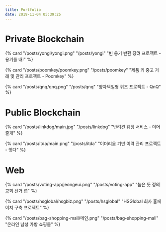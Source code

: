```yaml
---
title: Portfolio
date: 2019-11-04 05:39:25
---
```

# Private Blockchain
<div class="card-deck">
{% card "/posts/yongi/yongi.png" "/posts/yongi" "빈 용기 반환 장려 프로젝트 - 용기를 내!" %}

{% card "/posts/poomkey/poomkey.png" "/posts/poomkey" "제품 키 중고 거래 및 관리 프로젝트 - Poomkey" %}

{% card "/posts/qnq/qnq.png" "/posts/qnq" "양자택일형 퀴즈 프로젝트 - QnQ" %}
</div>

# Public Blockchain
<div class="card-deck">
{% card "/posts/linkdog/main.jpg" "/posts/linkdog" "반려견 웨딩 서비스 - 이어줄개" %}

{% card "/posts/itda/main.png" "/posts/itda" "이더리움 기반 이력 관리 프로젝트 - 잇다" %}
</div>

# Web
<div class="card-deck">
{% card "/posts/voting-app/jeongeui.png" "/posts/voting-app" "높은 뜻 정의교회 선거 앱" %}

{% card "/posts/hsglobal/hsgbiz.png" "/posts/hsglobal" "HSGlobal 회사 홈페이지 구축 프로젝트" %}

{% card "/posts/bag-shopping-mall/메인.png" "/posts/bag-shopping-mall" "온라인 남성 가방 쇼핑몰" %}
</div>